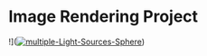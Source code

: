 # Image Rendering Project
!](<a href="https://imgbb.com/"><img src="https://i.ibb.co/cxbcBjh/multiple-Light-Sources-Sphere.jpg" alt="multiple-Light-Sources-Sphere" border="0"></a>)
